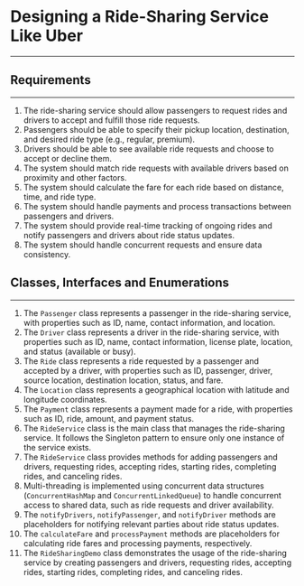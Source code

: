 # Designing a Ride-Sharing Service Like Uber
---
## Requirements
---
1. The ride-sharing service should allow passengers to request rides and drivers to accept and fulfill those ride requests.  
1. Passengers should be able to specify their pickup location, destination, and desired ride type (e.g., regular, premium).  
1. Drivers should be able to see available ride requests and choose to accept or decline them.  
1. The system should match ride requests with available drivers based on proximity and other factors.  
1. The system should calculate the fare for each ride based on distance, time, and ride type.  
1. The system should handle payments and process transactions between passengers and drivers.  
1. The system should provide real-time tracking of ongoing rides and notify passengers and drivers about ride status updates.  
1. The system should handle concurrent requests and ensure data consistency.  

 ## Classes, Interfaces and Enumerations
---
1. The `Passenger` class represents a passenger in the ride-sharing service, with properties such as ID, name, contact information, and location.  
1. The `Driver` class represents a driver in the ride-sharing service, with properties such as ID, name, contact information, license plate, location, and status (available or busy).  
1. The `Ride` class represents a ride requested by a passenger and accepted by a driver, with properties such as ID, passenger, driver, source location, destination location, status, and fare.  
1. The `Location` class represents a geographical location with latitude and longitude coordinates.  
1. The `Payment` class represents a payment made for a ride, with properties such as ID, ride, amount, and payment status.  
1. The `RideService` class is the main class that manages the ride-sharing service. It follows the Singleton pattern to ensure only one instance of the service exists.  
1. The `RideService` class provides methods for adding passengers and drivers, requesting rides, accepting rides, starting rides, completing rides, and canceling rides.  
1. Multi-threading is implemented using concurrent data structures (`ConcurrentHashMap` and `ConcurrentLinkedQueue`) to handle concurrent access to shared data, such as ride requests and driver availability.  
1. The `notifyDrivers`, `notifyPassenger`, and `notifyDriver` methods are placeholders for notifying relevant parties about ride status updates.  
1. The `calculateFare` and `processPayment` methods are placeholders for calculating ride fares and processing payments, respectively.  
1. The `RideSharingDemo` class demonstrates the usage of the ride-sharing service by creating passengers and drivers, requesting rides, accepting rides, starting rides, completing rides, and canceling rides.  
